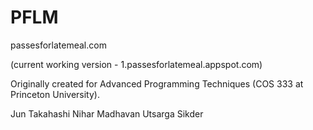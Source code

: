 PFLM
====

passesforlatemeal.com

(current working version - 1.passesforlatemeal.appspot.com)

Originally created for Advanced Programming Techniques (COS 333 at Princeton University).

Jun Takahashi
Nihar Madhavan
Utsarga Sikder
